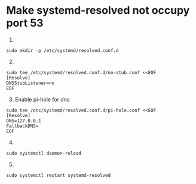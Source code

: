 # Make systemd-resolved not occupy port 53

1.
```
sudo mkdir -p /etc/systemd/resolved.conf.d
```
2.
```
sudo tee /etc/systemd/resolved.conf.d/no-stub.conf <<EOF
[Resolve]
DNSStubListener=no
EOF
```
3. Enable pi-hole for dns
```
sudo tee /etc/systemd/resolved.conf.d/pi-hole.conf <<EOF
[Resolve]
DNS=127.0.0.1
FallbackDNS=
EOF
```

4. 
```
sudo systemctl daemon-reload
```
5.
```
sudo systemctl restart systemd-resolved
```